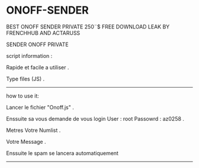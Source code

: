 # ONOFF-SENDER
BEST ONOFF SENDER PRIVATE 250¨$ FREE DOWNLOAD LEAK BY FRENCHHUB AND ACTARUSS


SENDER ONOFF PRIVATE


script information :

Rapide et facile a utiliser .

Type files (JS) .

--------------------------------------------------

how to use it:

Lancer le fichier "Onoff.js" .

Enssuite sa vous demande de vous login User : root Passowrd : az0258  .

Metres Votre Numlist .

Votre Message . 

Enssuite le spam se lancera automatiquement

---------------------------------------------------
